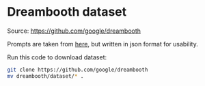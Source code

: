 # Dreambooth dataset

Source: https://github.com/google/dreambooth

Prompts are taken from [here](https://github.com/google/dreambooth/blob/main/dataset/prompts_and_classes.txt), but written in json format for usability.

Run this code to download dataset:

```bash
git clone https://github.com/google/dreambooth
mv dreambooth/dataset/* .
```